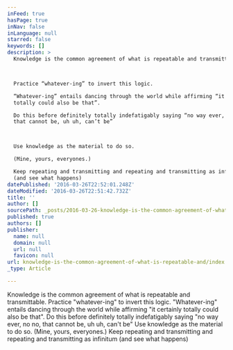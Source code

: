 ```yaml
---
inFeed: true
hasPage: true
inNav: false
inLanguage: null
starred: false
keywords: []
description: >
  Knowledge is the common agreement of what is repeatable and transmittable.



  Practice “whatever-ing” to invert this logic.

  “Whatever-ing” entails dancing through the world while affirming “it certainly
  totally could also be that”.

  Do this before definitely totally indefatigably saying “no way ever, no no,
  that cannot be, uh uh, can’t be”



  Use knowledge as the material to do so.

  (Mine, yours, everyones.)

  Keep repeating and transmitting and repeating and transmitting as infinitum
  (and see what happens)
datePublished: '2016-03-26T22:52:01.248Z'
dateModified: '2016-03-26T22:51:42.732Z'
title: ''
author: []
sourcePath: _posts/2016-03-26-knowledge-is-the-common-agreement-of-what-is-repeatable-and.md
published: true
authors: []
publisher:
  name: null
  domain: null
  url: null
  favicon: null
url: knowledge-is-the-common-agreement-of-what-is-repeatable-and/index.html
_type: Article

---
```

Knowledge is the common agreement of what is repeatable and transmittable.
Practice "whatever-ing" to invert this logic.
"Whatever-ing" entails dancing through the world while affirming "it certainly totally could also be that".
Do this before definitely totally indefatigably saying "no way ever, no no, that cannot be, uh uh, can't be"
Use knowledge as the material to do so.
(Mine, yours, everyones.)
Keep repeating and transmitting and repeating and transmitting as infinitum (and see what happens)